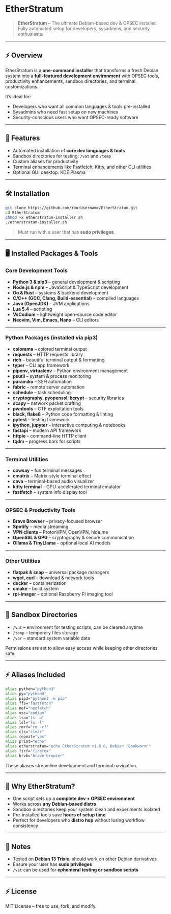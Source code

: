 
# EtherStratum

> **EtherStratum** – The ultimate Debian-based dev & OPSEC installer. Fully automated setup for developers, sysadmins, and security enthusiasts.

---

## ⚡ Overview

EtherStratum is a **one-command installer** that transforms a fresh Debian system into a **full-featured development environment** with OPSEC tools, productivity enhancements, sandbox directories, and terminal customizations.

It’s ideal for:

* Developers who want all common languages & tools pre-installed
* Sysadmins who need fast setup on new machines
* Security-conscious users who want OPSEC-ready software

---

## 🚀 Features

* Automated installation of **core dev languages & tools**
* Sandbox directories for testing: `/vat` and `/temp`
* Custom aliases for productivity
* Terminal enhancements like Fastfetch, Kitty, and other CLI utilities
* Optional GUI desktop: KDE Plasma

---

## 🛠️ Installation

```bash
git clone https://github.com/YourUsername/EtherStratum.git
cd EtherStratum
chmod +x etherstratum-installer.sh
./etherstratum-installer.sh
```

> Must run with a user that has **sudo privileges**.

---

## 🖥️ Installed Packages & Tools

### **Core Development Tools**

* **Python 3 & pip3** – general development & scripting
* **Node.js & npm** – JavaScript & TypeScript development
* **Go & Rust** – systems & backend development
* **C/C++ (GCC, Clang, Build-essential)** – compiled languages
* **Java (OpenJDK)** – JVM applications
* **Lua 5.4** – scripting
* **VsCodium** – lightweight open-source code editor
* **Neovim, Vim, Emacs, Nano** – CLI editors

---

### **Python Packages (installed via pip3)**

* **colorama** – colored terminal output
* **requests** – HTTP requests library
* **rich** – beautiful terminal output & formatting
* **typer** – CLI app framework
* **pipenv, virtualenv** – Python environment management
* **psutil** – system & process monitoring
* **paramiko** – SSH automation
* **fabric** – remote server automation
* **schedule** – task scheduling
* **cryptography, pyopenssl, bcrypt** – security libraries
* **scapy** – network packet crafting
* **pwntools** – CTF exploitation tools
* **black, flake8** – Python code formatting & linting
* **pytest** – testing framework
* **ipython, jupyter** – interactive computing & notebooks
* **fastapi** – modern API framework
* **httpie** – command-line HTTP client
* **tqdm** – progress bars for scripts

---

### **Terminal Utilities**

* **cowsay** – fun terminal messages
* **cmatrix** – Matrix-style terminal effect
* **cava** – terminal-based audio visualizer
* **kitty terminal** – GPU-accelerated terminal emulator
* **fastfetch** – system info display tool

---

### **OPSEC & Productivity Tools**

* **Brave Browser** – privacy-focused browser
* **Spotify** – media streaming
* **VPN clients** – ProtonVPN, OpenVPN, hide.me
* **OpenSSL & GPG** – cryptography & secure communication
* **Ollama & TinyLlama** – optional local AI models

---

### **Other Utilities**

* **flatpak & snap** – universal package managers
* **wget, curl** – download & network tools
* **docker** – containerization
* **cmake** – build system
* **rpi-imager** – optional Raspberry Pi imaging tool

---

## 🔧 Sandbox Directories

* `/vat` –  environment for testing scripts; can be cleared anytime
* `/temp` – temporary files storage
* `/var` – standard system variable data

Permissions are set to allow easy access while keeping other directories safe.

---

## ⚡ Aliases Included

```bash
alias python="python3"
alias py="python3"
alias pip3="python3 -m pip"
alias ffs="fastfetch"
alias nef="neofetch"
alias vsc="codium"
alias lsa="ls -a"
alias lsl="ls -l"
alias rmrf="rm -rf"
alias cls="clear"
alias repeat="yes"
alias print="echo"
alias etherstratum="echo EtherStratum v1.0.0, Debian 'Bookworm'"
alias firf="firefox"
alias brvb="brave-browser"
```

These aliases streamline development and terminal navigation.

---

## 🌟 Why EtherStratum?

* One script sets up a **complete dev + OPSEC environment**
* Works across **any Debian-based distro**
* Sandbox directories keep your system clean and experiments isolated
* Pre-installed tools save **hours of setup time**
* Perfect for developers who **distro hop** without losing workflow consistency

---

## 📌 Notes

* Tested on **Debian 13 Trixie**, should work on other Debian derivatives
* Ensure your user has **sudo privileges**
* `/vat` can be used for **ephemeral testing or sandbox scripts**

---

## ⚡ License

MIT License – free to use, fork, and modify.
